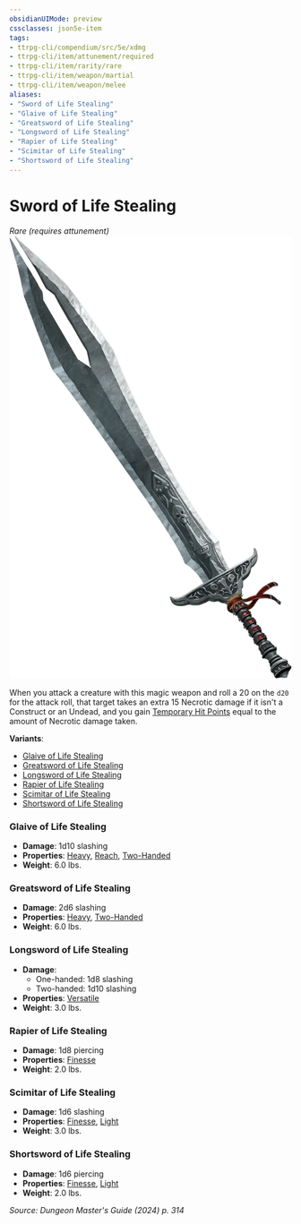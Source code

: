 ```yaml
---
obsidianUIMode: preview
cssclasses: json5e-item
tags:
- ttrpg-cli/compendium/src/5e/xdmg
- ttrpg-cli/item/attunement/required
- ttrpg-cli/item/rarity/rare
- ttrpg-cli/item/weapon/martial
- ttrpg-cli/item/weapon/melee
aliases: 
- "Sword of Life Stealing"
- "Glaive of Life Stealing"
- "Greatsword of Life Stealing"
- "Longsword of Life Stealing"
- "Rapier of Life Stealing"
- "Scimitar of Life Stealing"
- "Shortsword of Life Stealing"
---
```

# Sword of Life Stealing
*Rare (requires attunement)*  
![](3-Mechanics/CLI/items/img/sword-of-life-stealing.webp#right)


When you attack a creature with this magic weapon and roll a 20 on the `d20` for the attack roll, that target takes an extra 15 Necrotic damage if it isn't a Construct or an Undead, and you gain [Temporary Hit Points](3-Mechanics/CLI/rules/variant-rules/temporary-hit-points-xphb.md) equal to the amount of Necrotic damage taken.

**Variants**:
- [Glaive of Life Stealing](#Glaive%20of%20Life%20Stealing)
- [Greatsword of Life Stealing](#Greatsword%20of%20Life%20Stealing)
- [Longsword of Life Stealing](#Longsword%20of%20Life%20Stealing)
- [Rapier of Life Stealing](#Rapier%20of%20Life%20Stealing)
- [Scimitar of Life Stealing](#Scimitar%20of%20Life%20Stealing)
- [Shortsword of Life Stealing](#Shortsword%20of%20Life%20Stealing)

### Glaive of Life Stealing

- **Damage**: 1d10 slashing
- **Properties**: [Heavy](3-Mechanics/CLI/rules/item-properties.md#Heavy), [Reach](3-Mechanics/CLI/rules/item-properties.md#Reach), [Two-Handed](3-Mechanics/CLI/rules/item-properties.md#Two-Handed)
- **Weight**: 6.0 lbs.

### Greatsword of Life Stealing

- **Damage**: 2d6 slashing
- **Properties**: [Heavy](3-Mechanics/CLI/rules/item-properties.md#Heavy), [Two-Handed](3-Mechanics/CLI/rules/item-properties.md#Two-Handed)
- **Weight**: 6.0 lbs.

### Longsword of Life Stealing

- **Damage**:
  - One-handed: 1d8 slashing
  - Two-handed: 1d10 slashing
- **Properties**: [Versatile](3-Mechanics/CLI/rules/item-properties.md#Versatile)
- **Weight**: 3.0 lbs.

### Rapier of Life Stealing

- **Damage**: 1d8 piercing
- **Properties**: [Finesse](3-Mechanics/CLI/rules/item-properties.md#Finesse)
- **Weight**: 2.0 lbs.

### Scimitar of Life Stealing

- **Damage**: 1d6 slashing
- **Properties**: [Finesse](3-Mechanics/CLI/rules/item-properties.md#Finesse), [Light](3-Mechanics/CLI/rules/item-properties.md#Light)
- **Weight**: 3.0 lbs.

### Shortsword of Life Stealing

- **Damage**: 1d6 piercing
- **Properties**: [Finesse](3-Mechanics/CLI/rules/item-properties.md#Finesse), [Light](3-Mechanics/CLI/rules/item-properties.md#Light)
- **Weight**: 2.0 lbs.


*Source: Dungeon Master's Guide (2024) p. 314*